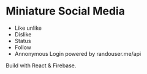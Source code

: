 # Miniature Social Media 

- Like unlike 
- Dislike 
- Status
- Follow
- Annonymous Login powered by randouser.me/api

Build with React & Firebase. 
